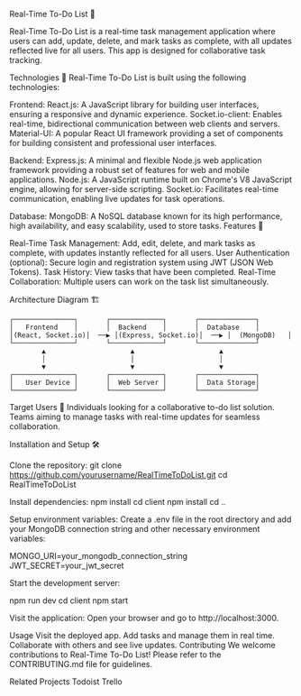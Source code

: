 Real-Time To-Do List 📝

Real-Time To-Do List is a real-time task management application where users can add, update, delete, and mark tasks as complete, with all updates reflected live for all users. This app is designed for collaborative task tracking.

Technologies 🚀
Real-Time To-Do List is built using the following technologies:

Frontend:
React.js: A JavaScript library for building user interfaces, ensuring a responsive and dynamic experience.
Socket.io-client: Enables real-time, bidirectional communication between web clients and servers.
Material-UI: A popular React UI framework providing a set of components for building consistent and professional user interfaces.

Backend:
Express.js: A minimal and flexible Node.js web application framework providing a robust set of features for web and mobile applications.
Node.js: A JavaScript runtime built on Chrome's V8 JavaScript engine, allowing for server-side scripting.
Socket.io: Facilitates real-time communication, enabling live updates for task operations.

Database:
MongoDB: A NoSQL database known for its high performance, high availability, and easy scalability, used to store tasks.
Features 🌟

Real-Time Task Management: Add, edit, delete, and mark tasks as complete, with updates instantly reflected for all users.
User Authentication (optional): Secure login and registration system using JWT (JSON Web Tokens).
Task History: View tasks that have been completed.
Real-Time Collaboration: Multiple users can work on the task list simultaneously.

Architecture Diagram 🏗️


    ┌───────────────┐       ┌─────────────┐       ┌──────────────┐
    │   Frontend    │       │  Backend    │       │  Database    │
    │(React, Socket.io)│  ──▶ │(Express, Socket.io)│  ──▶ │  (MongoDB)   │
    └───────────────┘       └─────────────┘       └──────────────┘
            ▲                     ▲                     ▲
            │                     │                     │
            ▼                     ▼                     ▼
    ┌───────────────┐       ┌─────────────┐       ┌──────────────┐
    │   User Device │       │  Web Server │       │  Data Storage│
    └───────────────┘       └─────────────┘       └──────────────┘

Target Users 🎯
Individuals looking for a collaborative to-do list solution.
Teams aiming to manage tasks with real-time updates for seamless collaboration.

Installation and Setup 🛠️

Clone the repository:
git clone https://github.com/yourusername/RealTimeToDoList.git
cd RealTimeToDoList

Install dependencies:
npm install
cd client
npm install
cd ..

Setup environment variables:
Create a .env file in the root directory and add your MongoDB connection string and other necessary environment variables:

MONGO_URI=your_mongodb_connection_string
JWT_SECRET=your_jwt_secret

Start the development server:

npm run dev
cd client
npm start

Visit the application:
Open your browser and go to http://localhost:3000.

Usage
Visit the deployed app.
Add tasks and manage them in real time.
Collaborate with others and see live updates.
Contributing
We welcome contributions to Real-Time To-Do List! Please refer to the CONTRIBUTING.md file for guidelines.

Related Projects
Todoist
Trello




